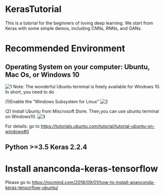 # KerasTutorial
This is a tutorial for the beginners of loving deep learning. We start from Keras with some simple demos, including CNNs, RNNs, and GANs. 

# Recommended Environment
## Operating System on your computer:  Ubuntu, Mac Os, or Windows 10 

![1](https://github.com/cswin/KerasTutorial/blob/master/figures/win-linux.jpg)
Note: The wonderful Ubuntu terminal is freely available for Windows 10. In short, you need to do 

(1)Enable the “Windows Subsystem for Linux” 
![2](https://github.com/cswin/KerasTutorial/blob/master/figures/win-sub-system.png)

(2) Install Ubuntu from Miscrosoft Store.  Then,you can use ubuntu terminal on Windows10. 
![3](https://github.com/cswin/KerasTutorial/blob/master/figures/ubuntu.png)

 For details: go to https://tutorials.ubuntu.com/tutorial/tutorial-ubuntu-on-windows#0 

## Python >=3.5   Keras 2.2.4

# Install ananconda-keras-tensorflow

Please go to
https://rocmind.com/2018/09/01/how-to-install-ananconda-keras-tensorflow-ubuntu/



